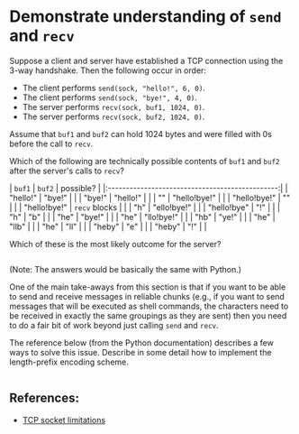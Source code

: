 # Demonstrate understanding of `send` and `recv`

Suppose a client and server have established a TCP connection using the
3-way handshake. Then the following occur in order:
- The client performs `send(sock, "hello!", 6, 0)`.
- The client performs `send(sock, "bye!", 4, 0)`.
- The server performs `recv(sock, buf1, 1024, 0)`.
- The server performs `recv(sock, buf2, 1024, 0)`.

Assume that `buf1` and `buf2` can hold 1024 bytes and were filled with 0s
before the call to `recv`.

Which of the following are technically possible contents of `buf1` and `buf2`
after the server's calls to `recv`?

| `buf1`          | `buf2`          |  possible?  |
|:-----------------------------------------------:|
| "hello!"        | "bye!"          |             |
| "bye!"          | "hello!"        |             |
| ""              | "hello!bye!"    |             |
| "hello!bye!"    | ""              |             |
| "hello!bye!"    | `recv` blocks   |             |
| "h"             | "ello!bye!"     |             |
| "hello!bye"     | "!"             |             |
| "h"             | "b"             |             |
| "he"            | "bye!"          |             |
| "he"            | "llo!bye!"      |             |
| "hb"            | "ye!"           |             |
| "he"            | "llb"           |             |
| "he"            | "ll"            |             |
| "heby"          | "e"             |             |
| "heby"          | "!"             |             |

Which of these is the most likely outcome for the server?

```

```

(Note: The answers would be basically the same with Python.)


One of the main take-aways from this section is that if you want to be able
to send and receive messages in reliable chunks (e.g., if you want to send
messages that will be executed as shell commands, the characters need to be
received in exactly the same groupings as they are sent) then you need to
do a fair bit of work beyond just calling `send` and `recv`.

The reference below (from the Python documentation) describes a few ways to
solve this issue. Describe in some detail how to implement the length-prefix
encoding scheme.

```

```


## References:

- [TCP socket limitations](https://docs.python.org/3/howto/sockets.html#using-a-sock)
